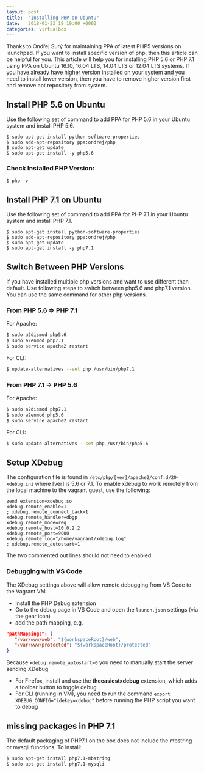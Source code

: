 ```yaml
---
layout: post
title:  "Installing PHP on Ubuntu"
date:   2018-01-23 19:19:00 +0000
categories: virtualbox
---
```

Thanks to Ondřej Surý for maintaining PPA of latest PHP5 versions on launchpad. If you want to install specific version of php, then this article can be helpful for you. This article will help you for installing PHP 5.6 or PHP 7.1 using PPA on Ubuntu 16.10, 16.04 LTS, 14.04 LTS or 12.04 LTS systems. If you have already have higher version installed on your system and you need to install lower version, then you have to remove higher version first and remove apt repository from system.

## Install PHP 5.6 on Ubuntu

Use the following set of command to add PPA for PHP 5.6 in your Ubuntu system and install PHP 5.6.

```
$ sudo apt-get install python-software-properties
$ sudo add-apt-repository ppa:ondrej/php
$ sudo apt-get update
$ sudo apt-get install -y php5.6
```

### Check Installed PHP Version:

```
$ php -v
```
## Install PHP 7.1 on Ubuntu
Use the following set of command to add PPA for PHP 7.1 in your Ubuntu system and install PHP 7.1.
```
$ sudo apt-get install python-software-properties
$ sudo add-apt-repository ppa:ondrej/php
$ sudo apt-get update
$ sudo apt-get install -y php7.1
```
## Switch Between PHP Versions

If you have installed multiple php versions and want to use different than default. Use following steps to switch between php5.6 and php7.1 version. You can use the same command for other php versions. 

### From PHP 5.6 => PHP 7.1

For Apache:
```bash
$ sudo a2dismod php5.6
$ sudo a2enmod php7.1
$ sudo service apache2 restart
```
For CLI:
```bash
$ update-alternatives --set php /usr/bin/php7.1
```

### From PHP 7.1 => PHP 5.6 

For Apache:
```bash
$ sudo a2dismod php7.1
$ sudo a2enmod php5.6
$ sudo service apache2 restart
```
For CLI:
```bash
$ sudo update-alternatives --set php /usr/bin/php5.6
```

## Setup XDebug ##

The configuration file is found in ```/etc/php/[ver]/apache2/conf.d/20-xdebug.ini``` where [ver] is 5.6 or 7.1. To enable xdebug
to work remotely from the local machine to the vagrant guest, use the following:

```
zend_extension=xdebug.so
xdebug.remote_enable=1
; xdebug.remote_connect_back=1
xdebug.remote_handler=dbgp
xdebug.remote_mode=req
xdebug.remote_host=10.0.2.2
xdebug.remote_port=9000
xdebug.remote_log="/home/vagrant/xdebug.log"
; xdebug.remote_autostart=1
```
The two commented out lines should not need to enabled

### Debugging with VS Code

The XDebug settings above will allow remote debugging from VS Code to the Vagrant VM.

* Install the PHP Debug extension
* Go to the debug page in VS Code and open the `launch.json` settings (via the gear icon)
* add the path mapping, e.g.

```json
"pathMappings": {
   "/var/www/web": "${workspaceRoot}/web",
   "/var/www/protected": "${workspaceRoot}/protected"
}
```

Because `xdebug.remote_autostart=0` you need to manually start the server sending XDebug

* For Firefox, install and use the **theeasiestxdebug** extension, which adds a toolbar button to toggle debug
* For CLI (running in VM), you need to run the command `export XDEBUG_CONFIG="idekey=xdebug"` before running the PHP script you want to debug


## missing packages in PHP 7.1 ##

The default packaging of PHP7.1 on the box does not include the mbstring or mysqli functions. To install:

```bash
$ sudo apt-get install php7.1-mbstring
$ sudo apt-get install php7.1-mysqli
```